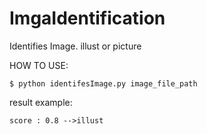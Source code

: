 # ImgaIdentification
Identifies Image. illust or picture

HOW TO USE:
```
$ python identifesImage.py image_file_path
```

result example:
```
score : 0.8 -->illust
```
